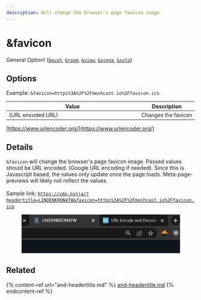 ```yaml
---
description: Will change the browser's page favicon image
---
```


# \&favicon

General Option! ([`&push`](../../source-settings/push.md), [`&room`](../../general-settings/room.md), [`&view`](../view-parameters/view.md), [`&scene`](../view-parameters/scene.md), [`&solo`](../mixer-scene-parameters/and-solo.md))

## Options

Example: `&favicon=https%3A%2F%2Fmeshcast.io%2Ffavicon.ico`

<table><thead><tr><th width="339">Value</th><th>Description</th></tr></thead><tbody><tr><td>(URL encoded URL)</td><td>Changes the favicon</td></tr></tbody></table>

[https://www.urlencoder.org/](https://www.urlencoder.org/)

## Details

`&favicon` will change the browser's page favicon image. Passed values should be URL encoded. (Google URL encoding if needed). Since this is Javascript based, the values only update once the page loads. Meta-page-previews will likely not reflect the values.\
\
Sample link: [`https://vdo.ninja/?headertitle=LINDENKRON4TW&favicon=https%3A%2F%2Fmeshcast.io%2Ffavicon.ico`](https://vdo.ninja/?headertitle=LINDENKRON4TW\&favicon=https%3A%2F%2Fmeshcast.io%2Ffavicon.ico)

<div align="left">

<figure><img src="../../.gitbook/assets/image (181).png" alt=""><figcaption></figcaption></figure>

</div>

## Related

{% content-ref url="and-headertitle.md" %}
[and-headertitle.md](and-headertitle.md)
{% endcontent-ref %}
